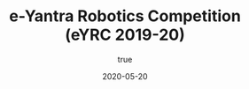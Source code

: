 ---
author:
  name: "Jatin Dehmiwal"
date: 2020-05-20
title: e-Yantra Robotics Competition (eYRC 2019-20)
eventname: Competition
eventlocation: IIT-B
weight: 10
---